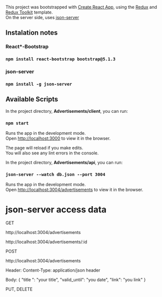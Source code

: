 This project was bootstrapped with [Create React App](https://github.com/facebook/create-react-app), using the [Redux](https://redux.js.org/) and [Redux Toolkit](https://redux-toolkit.js.org/) template.   
On the server side, uses [json-server](https://github.com/facebook/create-react-app)

## Instalation notes
### React*-Bootstrap  

### `npm install react-bootstrap bootstrap@5.1.3`  


### json-server
### `npm install -g json-server`   


## Available Scripts

In the project directory, **Advertisements/client**, you can run:

### `npm start`

Runs the app in the development mode.<br />
Open [http://localhost:3000](http://localhost:3000) to view it in the browser.

The page will reload if you make edits.<br />
You will also see any lint errors in the console.

In the project directory, **Advertisements/api**, you can run:

### `json-server --watch db.json --port 3004`
Runs the app in the development mode.<br />
Open [http://localhost:3004/advertisements](http://localhost:3004/advertisements) to view it in the browser.



# json-server access data

GET

http://localhost:3004/advertisements

http://localhost:3004/advertisements/:id

POST

http://localhost:3004/advertisements

Header: Content-Type: application/json header

Body:
{
"title ": "your title",
"valid_until": "you date",
"link": "you link"
}

PUT, DELETE



